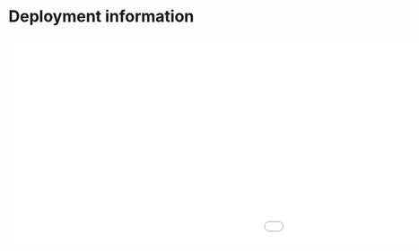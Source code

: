 Deployment information
===

<iframe src="./VisImpexpWdbeIexWdbeDpl.html" width="1600" height="370" frameborder="0" scrolling="no"></iframe>
